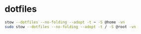 # dotfiles

```sh
stow --dotfiles --no-folding --adopt -t ~ -S @home -vn
sudo stow --dotfiles --no-folding --adopt -t / -S @root -vn
```
